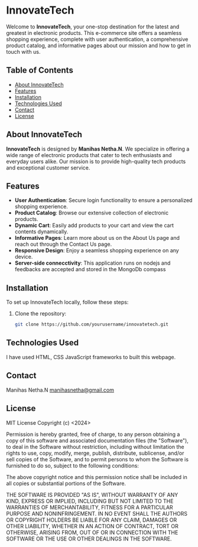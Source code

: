 # InnovateTech

Welcome to **InnovateTech**, your one-stop destination for the latest and greatest in electronic products. This e-commerce site offers a seamless shopping experience, complete with user authentication, a comprehensive product catalog, and informative pages about our mission and how to get in touch with us.

## Table of Contents

- [About InnovateTech](#about-innovatetech)
- [Features](#features)
- [Installation](#installation)
- [Technologies Used](#technologies-used)
- [Contact](#contact)
- [License](#license)

## About InnovateTech

**InnovateTech** is designed by **Manihas Netha.N**. We specialize in offering a wide range of electronic products that cater to tech enthusiasts and everyday users alike. Our mission is to provide high-quality tech products and exceptional customer service.

## Features

- **User Authentication**: Secure login functionality to ensure a personalized shopping experience.
- **Product Catalog**: Browse our extensive collection of electronic products.
- **Dynamic Cart**: Easily add products to your cart and view the cart contents dynamically.
- **Informative Pages**: Learn more about us on the About Us page and reach out through the Contact Us page.
- **Responsive Design**: Enjoy a seamless shopping experience on any device.
- **Server-side connecctivity**: This application runs on nodejs and  feedbacks are accepted and stored in the MongoDb compass

## Installation

To set up InnovateTech locally, follow these steps:

1. Clone the repository:
   ```bash
   git clone https://github.com/yourusername/innovatetech.git

## Technologies Used
I have used HTML, CSS  JavaScript frameworks to built this webpage.

## Contact
Manihas Netha.N
manihasnetha@gmail.com

## License
MIT License
Copyright (c) <2024> <copyright InnnovateTech>

Permission is hereby granted, free of charge, to any person obtaining a copy of this software and associated documentation files (the "Software"), to deal in the Software without restriction, including without limitation the rights to use, copy, modify, merge, publish, distribute, sublicense, and/or sell copies of the Software, and to permit persons to whom the Software is furnished to do so, subject to the following conditions:

The above copyright notice and this permission notice shall be included in all copies or substantial portions of the Software.

THE SOFTWARE IS PROVIDED "AS IS", WITHOUT WARRANTY OF ANY KIND, EXPRESS OR IMPLIED, INCLUDING BUT NOT LIMITED TO THE WARRANTIES OF MERCHANTABILITY, FITNESS FOR A PARTICULAR PURPOSE AND NONINFRINGEMENT. IN NO EVENT SHALL THE AUTHORS OR COPYRIGHT HOLDERS BE LIABLE FOR ANY CLAIM, DAMAGES OR OTHER LIABILITY, WHETHER IN AN ACTION OF CONTRACT, TORT OR OTHERWISE, ARISING FROM, OUT OF OR IN CONNECTION WITH THE SOFTWARE OR THE USE OR OTHER DEALINGS IN THE SOFTWARE.



